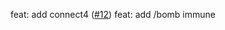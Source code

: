 feat: add connect4 ([#12](https://github.com/LeRoiDesKiwis/Omega-Bot/pull/12))
feat: add /bomb immune